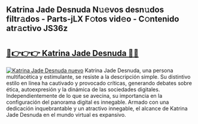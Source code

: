 ## Katrina Jade Desnuda N𝚞𝚎vos desn𝚞dos filtr𝚊dos - Parts-jLX F𝚘tos vid𝚎o - C𝚘ntenido atr𝚊ctivo JS36z

# <h2><a href="http://mb7nan.tromn.icu/?c=Katrina+Jade+Desnuda">🔗👉👉👉 Katrina Jade Desnuda 🔗🔗</a></h2>

[![Katrina Jade Desnuda nuevo](https://i.imgur.com/pEAQMta.gif)](http://mb7nan.tromn.icu/?c=Katrina+Jade+Desnuda)
Katrina Jade Desnuda, una persona multifacética y estimulante, se resiste a la descripción simple. Su distintivo estilo en línea ha cautivado y provocado críticas, generando debates sobre ética, autoexpresión y la dinámica de las sociedades digitales. Independientemente de lo que se avecina, su importancia en la configuración del panorama digital es innegable. Armado con una dedicación inquebrantable y un atractivo innegable, el alcance de Katrina Jade Desnuda en el mundo virtual es expansivo.
